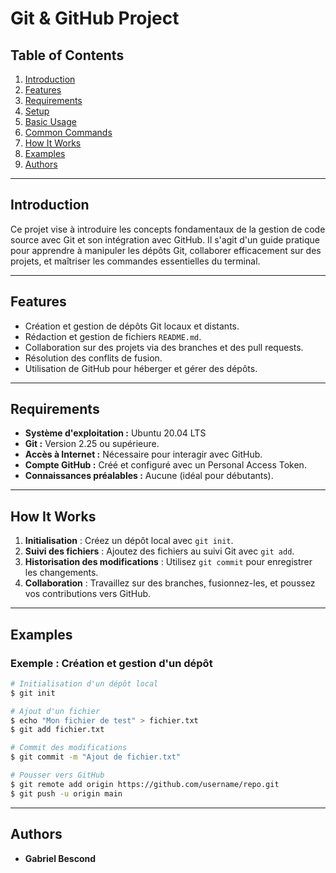 # Git & GitHub Project

## Table of Contents

1.  [Introduction](#introduction)
2.  [Features](#features)
3.  [Requirements](#requirements)
4.  [Setup](#setup)
5.  [Basic Usage](#basic-usage)
6.  [Common Commands](#common-commands)
7.  [How It Works](#how-it-works)
8.  [Examples](#examples)
9.  [Authors](#authors)

----------

## Introduction

Ce projet vise à introduire les concepts fondamentaux de la gestion de code source avec Git et son intégration avec GitHub. Il s'agit d'un guide pratique pour apprendre à manipuler les dépôts Git, collaborer efficacement sur des projets, et maîtriser les commandes essentielles du terminal.

----------

## Features

-   Création et gestion de dépôts Git locaux et distants.
-   Rédaction et gestion de fichiers `README.md`.
-   Collaboration sur des projets via des branches et des pull requests.
-   Résolution des conflits de fusion.
-   Utilisation de GitHub pour héberger et gérer des dépôts.

----------

## Requirements

-   **Système d'exploitation :** Ubuntu 20.04 LTS
-   **Git :** Version 2.25 ou supérieure.
-   **Accès à Internet :** Nécessaire pour interagir avec GitHub.
-   **Compte GitHub :** Créé et configuré avec un Personal Access Token.
-   **Connaissances préalables :** Aucune (idéal pour débutants).

----------

## How It Works

1.  **Initialisation** : Créez un dépôt local avec `git init`.
2.  **Suivi des fichiers** : Ajoutez des fichiers au suivi Git avec `git add`.
3.  **Historisation des modifications** : Utilisez `git commit` pour enregistrer les changements.
4.  **Collaboration** : Travaillez sur des branches, fusionnez-les, et poussez vos contributions vers GitHub.

----------


## Examples

### Exemple : Création et gestion d'un dépôt

```bash
# Initialisation d'un dépôt local
$ git init  

# Ajout d'un fichier
$ echo "Mon fichier de test" > fichier.txt  
$ git add fichier.txt  

# Commit des modifications
$ git commit -m "Ajout de fichier.txt"  

# Pousser vers GitHub
$ git remote add origin https://github.com/username/repo.git  
$ git push -u origin main
```

----------

## Authors

-   **Gabriel Bescond**


